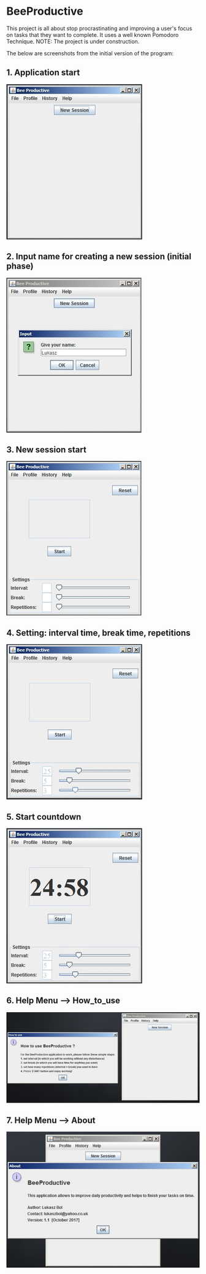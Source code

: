 # BeeProductive
This project is all about stop procrastinating and improving a user's focus on tasks that they want to complete. It uses a well known Pomodoro Technique.
NOTE: The project is under construction.

The below are screenshots from the initial version of the program:


## 1. Application start
![App start](system_pictures/1-appStart.jpg)

## 2. Input name for creating a new session (initial phase)
![New session name input](system_pictures/2-newSessionNameInput.jpg)

## 3. New session start
![New session start](system_pictures/3-newSession.jpg)

## 4. Setting: interval time, break time, repetitions
![Setting interval,break,repetitions](system_pictures/4-settingIntervalBreakRepetitions.jpg)

## 5. Start countdown
![Start countdown](system_pictures/5-startCountdown.jpg)

## 6. Help Menu --> How_to_use
![Help-howToUse](system_pictures/6-helpHowToUse.jpg)

## 7. Help Menu --> About
![Help-about](system_pictures/7-helpAbout.jpg)
